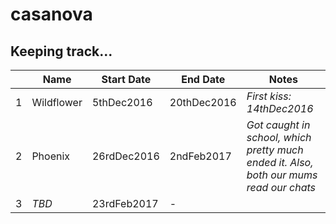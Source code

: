 # casanova
Keeping track...
--------------

|  | Name        | Start Date  | End Date    | Notes |
|--|-------------|-------------|-------------|-------|
|1 |Wildflower   | 5thDec2016  | 20thDec2016 | *First kiss: 14thDec2016* |
|2 |Phoenix      | 26rdDec2016 | 2ndFeb2017  | *Got caught in school, which pretty much ended it. Also, both our mums read our chats*
|3| *TBD*        | 23rdFeb2017 | -           | |
